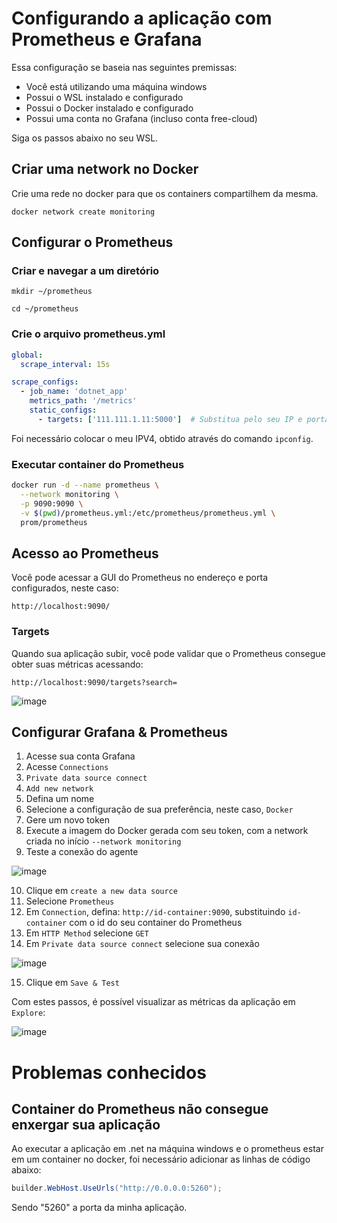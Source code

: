 # Configurando a aplicação com Prometheus e Grafana

Essa configuração se baseia nas seguintes premissas:
- Você está utilizando uma máquina windows
- Possui o WSL instalado e configurado
- Possui o Docker instalado e configurado
- Possui uma conta no Grafana (incluso conta free-cloud)

Siga os passos abaixo no seu WSL.

## Criar uma network no Docker

Crie uma rede no docker para que os containers compartilhem da mesma.

`docker network create monitoring`

## Configurar o Prometheus

### Criar e navegar a um diretório

`mkdir ~/prometheus`

`cd ~/prometheus`

### Crie o arquivo prometheus.yml

``` yaml
global:
  scrape_interval: 15s

scrape_configs:
  - job_name: 'dotnet_app'
    metrics_path: '/metrics'
    static_configs:
      - targets: ['111.111.1.11:5000']  # Substitua pelo seu IP e porta da aplicação
```

Foi necessário colocar o meu IPV4, obtido através do comando `ipconfig`.

### Executar container do Prometheus

``` bash
docker run -d --name prometheus \
  --network monitoring \
  -p 9090:9090 \
  -v $(pwd)/prometheus.yml:/etc/prometheus/prometheus.yml \
  prom/prometheus
```

## Acesso ao Prometheus

Você pode acessar a GUI do Prometheus no endereço e porta configurados, neste caso:

`http://localhost:9090/`

### Targets

Quando sua aplicação subir, você pode validar que o Prometheus consegue obter suas métricas acessando:

`http://localhost:9090/targets?search=`

![image](https://github.com/user-attachments/assets/8b6c4e01-b4df-432a-ac44-7eda738117cf)

## Configurar Grafana & Prometheus

1. Acesse sua conta Grafana
2. Acesse `Connections`
3. `Private data source connect`
4. `Add new network`
5. Defina um nome
6. Selecione a configuração de sua preferência, neste caso, `Docker`
7. Gere um novo token
8. Execute a imagem do Docker gerada com seu token, com a network criada no início `--network monitoring`
9. Teste a conexão do agente

![image](https://github.com/user-attachments/assets/bfdf0098-6c16-4f64-8191-36f4f3441510)

10. Clique em `create a new data source`
11. Selecione `Prometheus`
12. Em `Connection`, defina: `http://id-container:9090`, substituindo `id-container` com o id do seu container do Prometheus
13. Em `HTTP Method` selecione `GET`
14. Em `Private data source connect` selecione sua conexão

![image](https://github.com/user-attachments/assets/67f8bb50-d2ac-4d7c-8e7f-07e4c6aa5ff0)

15. Clique em `Save & Test`

Com estes passos, é possível visualizar as métricas da aplicação em `Explore`:

![image](https://github.com/user-attachments/assets/f8003b58-0f9c-442e-a122-af4cd0a99a58)


# Problemas conhecidos

## Container do Prometheus não consegue enxergar sua aplicação

Ao executar a aplicação em .net na máquina windows e o prometheus estar em um container no docker, foi necessário adicionar as linhas de código abaixo:

``` csharp
builder.WebHost.UseUrls("http://0.0.0.0:5260");
```

Sendo "5260" a porta da minha aplicação.
